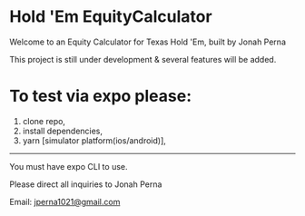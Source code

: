 # Hold 'Em EquityCalculator

Welcome to an Equity Calculator for Texas Hold 'Em, built by Jonah Perna

This project is still under development & several features will be added.

# To test via expo please:  

  1. clone repo,
  2. install dependencies,
  3. yarn [simulator platform(ios/android)],
  
--------
You must have expo CLI to use.

Please direct all inquiries to Jonah Perna

Email: jperna1021@gmail.com
